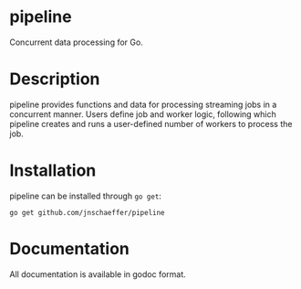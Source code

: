 # pipeline
Concurrent data processing for Go.

# Description

pipeline provides functions and data for processing streaming jobs in a
concurrent manner. Users define job and worker logic, following which pipeline
creates and runs a user-defined number of workers to process the job.

# Installation

pipeline can be installed through `go get`:

    go get github.com/jnschaeffer/pipeline

# Documentation

All documentation is available in godoc format.
